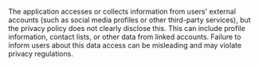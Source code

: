 The application accesses or collects information from users' external accounts (such as social media profiles or other third-party services), but the privacy policy does not clearly disclose this. This can include profile information, contact lists, or other data from linked accounts. Failure to inform users about this data access can be misleading and may violate privacy regulations.
